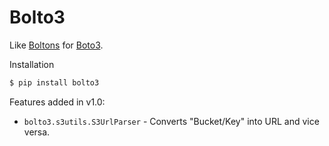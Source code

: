 # Bolto3

Like [Boltons](https://github.com/mahmoud/boltons) for [Boto3](https://github.com/boto/boto3).

Installation

```sh
$ pip install bolto3
```
Features added in v1.0:

* `bolto3.s3utils.S3UrlParser` - Converts "Bucket/Key" into URL and vice versa.
